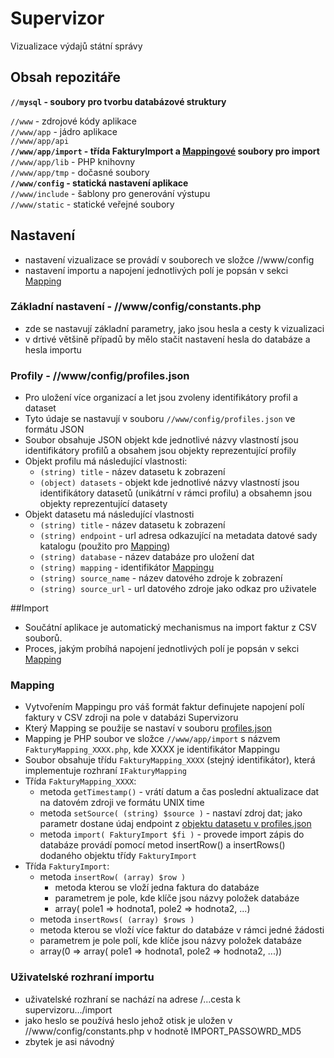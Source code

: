 # Supervizor
Vizualizace výdajů státní správy

## Obsah repozitáře

**`//mysql` - soubory pro tvorbu databázové struktury**

`//www` - zdrojové kódy aplikace  
`//www/app` - jádro aplikace  
`//www/app/api`  
**`//www/app/import` - třída FakturyImport a [Mappingové](#mapping) soubory pro import**  
`//www/app/lib` - PHP knihovny  
`//www/app/tmp` - dočasné soubory  
**`//www/config` - statická nastavení aplikace**  
`//www/include` - šablony pro generování výstupu  
`//www/static` - statické veřejné soubory

## Nastavení
- nastavení vizualizace se provádí v souborech ve složce //www/config
- nastavení importu a napojení jednotlivých polí je popsán v sekci [Mapping](#mapping)

### Základní nastavení - //www/config/constants.php
- zde se nastavují základní parametry, jako jsou hesla a cesty k vizualizaci
- v drtivé většině případů by mělo stačit nastavení hesla do databáze a hesla importu

### Profily - //www/config/profiles.json
- Pro uložení více organizací a let jsou zvoleny identifikátory profil a dataset
- Tyto údaje se nastavují v souboru `//www/config/profiles.json` ve formátu JSON
- Soubor obsahuje JSON objekt kde jednotlivé názvy vlastností jsou identifikátory profilů a obsahem jsou objekty reprezentující profily
- Objekt profilu má následující vlastnosti:
  - `(string) title` - název datasetu k zobrazení
  - `(object) datasets` - objekt kde jednotlivé názvy vlastností jsou identifikátory datasetů (unikátrní v rámci profilu) a obsahemn jsou objekty reprezentující datasety
- Objekt datasetu má následující vlastnosti
  - `(string) title` - název datasetu k zobrazení
  - `(string) endpoint` - url adresa odkazující na metadata datové sady katalogu (použito pro [Mapping](#mapping))
  - `(string) database` - název databáze pro uložení dat
  - `(string) mapping` - identifikátor [Mappingu](#mapping)
  - `(string) source_name` - název datového zdroje k zobrazení
  - `(string) source_url` - url datového zdroje jako odkaz pro uživatele 

##Import

- Součátní aplikace je automatický mechanismus na import faktur z CSV souborů.
- Proces, jakým probíhá napojení jednotlivých polí je popsán v sekci [Mapping](#mapping)

### Mapping
- Vytvořením Mappingu pro váš formát faktur definujete napojení polí faktury v CSV zdroji na pole v databázi Supervizoru
- Který Mapping se použije se nastaví v souboru [profiles.json](#profily)
- Mapping je PHP soubor ve složce `//www/app/import` s názvem `FakturyMapping_XXXX.php`, kde XXXX je identifikátor Mappingu
- Soubor obsahuje třídu `FakturyMapping_XXXX` (stejný identifikátor), která implementuje rozhraní `IFakturyMapping`
- Třída `FakturyMapping_XXXX`:
  - metoda `getTimestamp()` - vrátí datum a čas poslední aktualizace dat na datovém zdroji ve formátu UNIX time
  - metoda `setSource( (string) $source )` - nastaví zdroj dat; jako parametr dostane údaj endpoint z [objektu datasetu v profiles.json](#profily)
  - metoda `import( FakturyImport $fi )` - provede import zápis do databáze provádí pomocí metod insertRow() a insertRows() dodaného objektu třídy `FakturyImport`
- Třída `FakturyImport`:
  - metoda `insertRow( (array) $row )`
    - metoda kterou se vloží jedna faktura do databáze
    - parametrem je pole, kde klíče jsou názvy položek databáze
    - array( pole1 => hodnota1, pole2 => hodnota2, ...)   
  -  metoda `insertRows( (array) $rows )`
    - metoda kterou se vloží více faktur do databáze v rámci jedné žádosti
    - parametrem je pole polí, kde klíče jsou názvy položek databáze
    - array(0 => array( pole1 => hodnota1, pole2 => hodnota2, ...))    

### Uživatelské rozhraní importu

- uživatelské rozhraní se nachází na adrese /...cesta k supervizoru.../import
- jako heslo se používá heslo jehož otisk je uložen v //www/config/constants.php v hodnotě IMPORT_PASSOWRD_MD5
- zbytek je asi návodný
